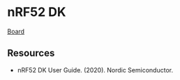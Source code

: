 # nRF52 DK

[Board](https://www.nordicsemi.com/Products/Development-hardware/nrf52-dk)

## Resources

- nRF52 DK User Guide. (2020). Nordic Semiconductor. 
